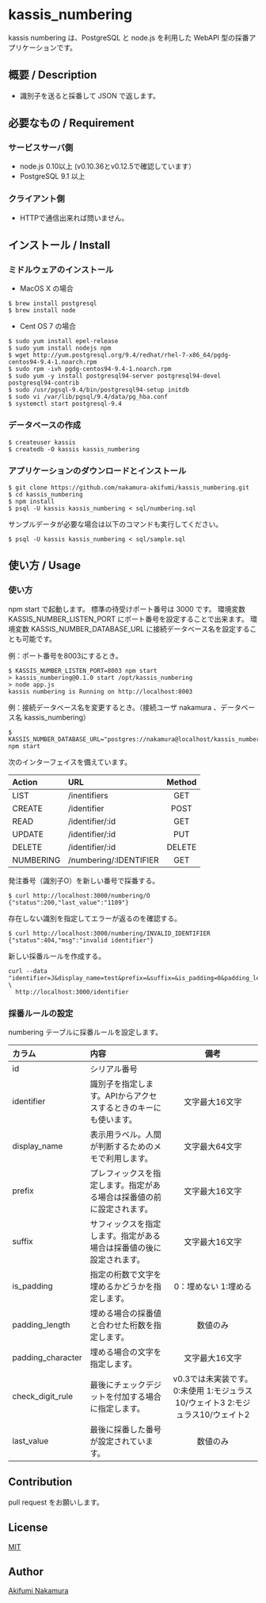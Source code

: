 # kassis_numbering

kassis numbering は、PostgreSQL と node.js を利用した WebAPI 型の採番アプリケーションです。

## 概要 / Description

* 識別子を送ると採番して JSON で返します。

## 必要なもの / Requirement

### サービスサーバ側

* node.js 0.10以上 (v0.10.36とv0.12.5で確認しています）
* PostgreSQL 9.1 以上

### クライアント側

* HTTPで通信出来れば問いません。

## インストール / Install

### ミドルウェアのインストール

* MacOS X の場合

```
$ brew install postgresql
$ brew install node
```

* Cent OS 7 の場合

```
$ sudo yum install epel-release
$ sudo yum install nodejs npm
$ wget http://yum.postgresql.org/9.4/redhat/rhel-7-x86_64/pgdg-centos94-9.4-1.noarch.rpm
$ sudo rpm -ivh pgdg-centos94-9.4-1.noarch.rpm
$ sudo yum -y install postgresql94-server postgresql94-devel postgresql94-contrib
$ sudo /usr/pgsql-9.4/bin/postgresql94-setup initdb
$ sudo vi /var/lib/pgsql/9.4/data/pg_hba.conf
$ systemctl start postgresql-9.4
```

### データベースの作成

```
$ createuser kassis
$ createdb -O kassis kassis_numbering
```

### アプリケーションのダウンロードとインストール

```
$ git clone https://github.com/nakamura-akifumi/kassis_numbering.git
$ cd kassis_numbering
$ npm install
$ psql -U kassis kassis_numbering < sql/numbering.sql
```

サンプルデータが必要な場合は以下のコマンドも実行してください。

``
$ psql -U kassis kassis_numbering < sql/sample.sql
``

## 使い方 / Usage

### 使い方

npm start で起動します。
標準の待受けポート番号は 3000 です。
環境変数 KASSIS_NUMBER_LISTEN_PORT にポート番号を設定することで出来ます。
環境変数 KASSIS_NUMBER_DATABASE_URL に接続データベース名を設定することも可能です。

例：ポート番号を8003にするとき。

```
$ KASSIS_NUMBER_LISTEN_PORT=8003 npm start
> kassis_numbering@0.1.0 start /opt/kassis_numbering
> node app.js
kassis numbering is Running on http://localhost:8003
```

例：接続データベース名を変更するとき。（接続ユーザ nakamura 、データベース名 kassis_numbering）

```
$ KASSIS_NUMBER_DATABASE_URL="postgres://nakamura@localhost/kassis_numbering" npm start
```

次のインターフェイスを備えています。

|Action|URL|Method|
|:-----|:--|:----:|
|LIST  | /inentifiers | GET |
|CREATE| /identifier | POST |
|READ  | /identifier/:id | GET |
|UPDATE| /identifier/:id | PUT |
|DELETE| /identifier/:id |DELETE |
|NUMBERING| /numbering/:IDENTIFIER | GET |


発注番号（識別子O）を新しい番号で採番する。

```
$ curl http://localhost:3000/numbering/O 
{"status":200,"last_value":"1109"}
```

存在しない識別を指定してエラーが返るのを確認する。

```
$ curl http://localhost:3000/numbering/INVALID_IDENTIFIER
{"status":404,"msg":"invalid identifier"}
```

新しい採番ルールを作成する。

```
curl --data "identifier=J&display_name=test&prefix=&suffix=&is_padding=0&padding_length=&padding_character=&last_value=0" \
  http://localhost:3000/identifier
```

### 採番ルールの設定

numbering テーブルに採番ルールを設定します。

|カラム|内容|備考|
|:-----|:--|:----:|
|id  | シリアル番号 |  |
|identifier  | 識別子を指定します。APIからアクセスするときのキーにも使います。 | 文字最大16文字 |
|display_name  | 表示用ラベル。人間が判断するためのメモで利用します。 | 文字最大64文字 |
|prefix  | プレフィックスを指定します。指定がある場合は採番値の前に設定されます。 | 文字最大16文字 |
|suffix  | サフィックスを指定します。指定がある場合は採番値の後に設定されます。 | 文字最大16文字 |
|is_padding  | 指定の桁数で文字を埋めるかどうかを指定します。 | 0：埋めない 1:埋める |
|padding_length  | 埋める場合の採番値と合わせた桁数を指定します。 | 数値のみ |
|padding_character  | 埋める場合の文字を指定します。 | 文字最大16文字 |
|check_digit_rule  | 最後にチェックデジットを付加する場合に指定します。 | v0.3では未実装です。0:未使用 1:モジュラス10/ウェイト3 2:モジュラス10/ウェイト2 |
|last_value  | 最後に採番した番号が設定されています。 | 数値のみ |

## Contribution

pull request をお願いします。

## License

[MIT](https://raw.githubusercontent.com/nakamura-akifumi/kassis_numbering/master/LICENSE)

## Author

[Akifumi Nakamura](https://github.com/nakamura-akifumi)
